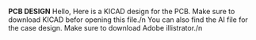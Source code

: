 **PCB DESIGN**
Hello, 
Here is a KICAD design for the PCB. Make sure to download KICAD befor opening this file./n
You can also find the AI file for the case design. Make sure to download Adobe illistrator./n
